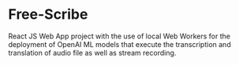 # Free-Scribe

React JS Web App project with the use of local Web Workers for the deployment of OpenAI ML models that execute the transcription and translation of audio file as well as stream recording. 
